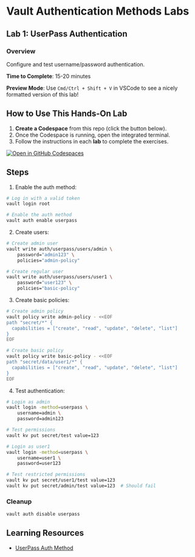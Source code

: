# Vault Authentication Methods Labs

## Lab 1: UserPass Authentication

### Overview
Configure and test username/password authentication.

**Time to Complete**: 15-20 minutes

**Preview Mode**: Use `Cmd/Ctrl + Shift + V` in VSCode to see a nicely formatted version of this lab!

## How to Use This Hands-On Lab

1. **Create a Codespace** from this repo (click the button below).  
2. Once the Codespace is running, open the integrated terminal.
3. Follow the instructions in each **lab** to complete the exercises.

[![Open in GitHub Codespaces](https://github.com/codespaces/badge.svg)](https://codespaces.new/btkrausen/vault-codespaces)

## Steps

1. Enable the auth method:
```bash
# Log in with a valid token
vault login root

# Enable the auth method
vault auth enable userpass
```

2. Create users:
```bash
# Create admin user
vault write auth/userpass/users/admin \
    password="admin123" \
    policies="admin-policy"

# Create regular user
vault write auth/userpass/users/user1 \
    password="user123" \
    policies="basic-policy"
```

3. Create basic policies:
```bash
# Create admin policy
vault policy write admin-policy - <<EOF
path "secret/*" {
  capabilities = ["create", "read", "update", "delete", "list"]
}
EOF

# Create basic policy
vault policy write basic-policy - <<EOF
path "secret/data/user1/*" {
  capabilities = ["create", "read", "update", "delete", "list"]
}
EOF
```

4. Test authentication:
```bash
# Login as admin
vault login -method=userpass \
    username=admin \
    password=admin123

# Test permissions
vault kv put secret/test value=123

# Login as user1
vault login -method=userpass \
    username=user1 \
    password=user123

# Test restricted permissions
vault kv put secret/user1/test value=123
vault kv put secret/admin/test value=123  # Should fail
```

### Cleanup
```bash
vault auth disable userpass
```

## Learning Resources
- [UserPass Auth Method](https://developer.hashicorp.com/vault/docs/auth/userpass)